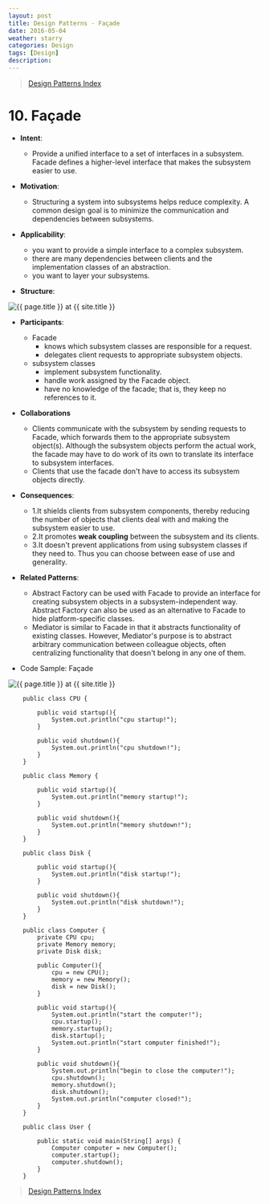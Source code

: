 ```yaml
---
layout: post
title: Design Patterns - Façade
date: 2016-05-04
weather: starry
categories: Design 
tags: [Design]
description: 
---
```


> [Design Patterns Index](http://raysxysun.github.io/categories/#Design)

# 10. Façade 

- **Intent**: 
	- Provide a unified interface to a set of interfaces in a subsystem. Facade defines a higher-level interface that makes the subsystem easier to use.
- **Motivation**:
	- Structuring a system into subsystems helps reduce complexity. A common design goal is to minimize the communication and dependencies between subsystems.
- **Applicability**:
	- you want to provide a simple interface to a complex subsystem.
	- there are many dependencies between clients and the implementation classes of an abstraction.
	- you want to layer your subsystems.

- **Structure**:	

<img src="{{ site.url }}/assets/img/2016-04-18-DesignPatterns/Facade.png" alt="{{ page.title }} at {{ site.title }}">

- **Participants**:
	- Facade
		- knows which subsystem classes are responsible for a request.
		- delegates client requests to appropriate subsystem objects.
	- subsystem classes
		- implement subsystem functionality.
		- handle work assigned by the Facade object.
		- have no knowledge of the facade; that is, they keep no references to it.

- **Collaborations**
	- Clients communicate with the subsystem by sending requests to Facade, which forwards them to the appropriate subsystem object(s). Although the subsystem objects perform the actual work, the facade may have to do work of its own to translate its interface to subsystem interfaces.
	- Clients that use the facade don't have to access its subsystem objects directly.

- **Consequences**:
	- 1.It shields clients from subsystem components, thereby reducing the number of objects that clients deal with and making the subsystem easier to use.
	- 2.It promotes **weak coupling** between the subsystem and its clients.
	- 3.It doesn't prevent applications from using subsystem classes if they need to. Thus you can choose between ease of use and generality.

- **Related Patterns**:
	- Abstract Factory can be used with Facade to provide an interface for creating subsystem objects in a subsystem-independent way. Abstract Factory can also be used as an alternative to Facade to hide platform-specific classes.
	- Mediator is similar to Facade in that it abstracts functionality of existing classes. However, Mediator's purpose is to abstract arbitrary communication between colleague objects, often centralizing functionality that doesn't belong in any one of them.

- Code Sample: Façade

<img src="{{ site.url }}/assets/img/2016-04-18-DesignPatterns/FacadeSample.png" alt="{{ page.title }} at {{ site.title }}">	

		public class CPU {  
		      
		    public void startup(){  
		        System.out.println("cpu startup!");  
		    }  
		      
		    public void shutdown(){  
		        System.out.println("cpu shutdown!");  
		    }  
		} 

		public class Memory {  
		      
		    public void startup(){  
		        System.out.println("memory startup!");  
		    }  
		      
		    public void shutdown(){  
		        System.out.println("memory shutdown!");  
		    }  
		}  

		public class Disk {  
		      
		    public void startup(){  
		        System.out.println("disk startup!");  
		    }  
		      
		    public void shutdown(){  
		        System.out.println("disk shutdown!");  
		    }  
		} 

		public class Computer {  
		    private CPU cpu;  
		    private Memory memory;  
		    private Disk disk;  
		      
		    public Computer(){  
		        cpu = new CPU();  
		        memory = new Memory();  
		        disk = new Disk();  
		    }  
		      
		    public void startup(){  
		        System.out.println("start the computer!");  
		        cpu.startup();  
		        memory.startup();  
		        disk.startup();  
		        System.out.println("start computer finished!");  
		    }  
		      
		    public void shutdown(){  
		        System.out.println("begin to close the computer!");  
		        cpu.shutdown();  
		        memory.shutdown();  
		        disk.shutdown();  
		        System.out.println("computer closed!");  
		    }  
		}  

		public class User {  
		  
		    public static void main(String[] args) {  
		        Computer computer = new Computer();  
		        computer.startup();  
		        computer.shutdown();  
		    }  
		}  
		

> [Design Patterns Index](http://raysxysun.github.io/categories/#Design)